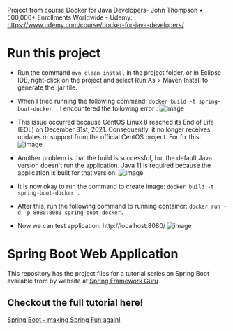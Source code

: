Project from course Docker for Java Developers- John Thompson • 500,000+ Enrollments Worldwide - Udemy: https://www.udemy.com/course/docker-for-java-developers/

# Run this project 
- Run the command ```mvn clean install```  in the project folder, or in Eclipse IDE, right-click on the project and select Run As > Maven Install to generate the .jar file.
- When I tried running the following command: ```docker build -t spring-boot-docker .``` I encountered the following error :
![image](https://github.com/user-attachments/assets/82639912-44c4-4e5f-9788-2670afc7f8d9)

- This issue occurred because CentOS Linux 8 reached its End of Life (EOL) on December 31st, 2021. Consequently, it no longer receives updates or support from the official CentOS project.
For fix this:
![image](https://github.com/user-attachments/assets/3478218d-9a0f-47bc-8acf-ae51ffe44e4b)

- Another problem is that the build is successful, but the default Java version doesn't run the application. Java 11 is required because the application is built for that version:
![image](https://github.com/user-attachments/assets/9c885bf7-2d3d-4f88-9041-6bb18f5dbe22)

- It is now okay to run the command to create image: ```docker build -t spring-boot-docker .``` 

- After this, run the following command to running container: ```docker run -d -p 8080:8080 spring-boot-docker.```

- Now we can test application: http://localhost:8080/
  ![image](https://github.com/user-attachments/assets/d626060e-340d-4f4d-a302-b10d1e4efd8e)


# Spring Boot Web Application
This repository has the project files for a tutorial series on Spring Boot available from by website at [Spring Framework Guru](https://springframework.guru)

## Checkout the full tutorial here!
[Spring Boot - making Spring Fun again!](https://springframework.guru/spring-boot-web-application-part-1-spring-initializr/)
